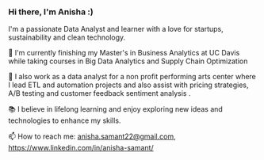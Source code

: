 ### Hi there,  I'm Anisha :)

I'm a passionate Data Analyst and learner with a love for startups, sustainability and clean technology. 

🌱 I'm currently finishing my Master's in Business Analytics at UC Davis while taking courses in Big Data Analytics and Supply Chain Optimization

🔭 I also work as a data analyst for a non profit performing arts center where I lead ETL and automation projects and also assist with pricing strategies, A/B testing and customer feedback sentiment analysis .

📚 I believe in lifelong learning and enjoy exploring new ideas and technologies to enhance my skills.

📫 How to reach me: anisha.samant22@gmail.com, https://www.linkedin.com/in/anisha-samant/





